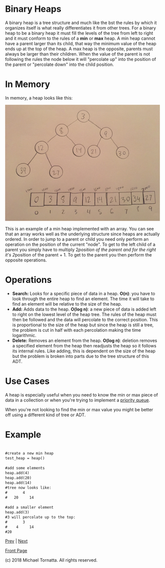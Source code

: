 # Binary Heaps

A binary heap is a tree structure and much like the bst the rules by which it organizes itself is what really differentiates it from other trees. For a binary heap to be a binary heap it must fill the levels of the tree from left to right and it must conform to the rules of a **min** or **max** heap. A min heap cannot have a parent larger than its child, that way the minimum value of the heap ends up at the top of the heap. A max heap is the opposite, parents must always be larger than their children. When the value of the parent is not following the rules the node below it will "percolate up" into the position of the parent or "percolate down" into the child position.

# In Memory

In memory, a heap looks like this:

![set image](images/minheap.jpg)

This is an example of a min heap implemented with an array. You can see that an array works well as the underlying structure since heaps are actually ordered. In order to jump to a parent or child you need only perform an operation on the position of the current "node". To get to the left child of a parent you simply have to multiply 2*position of the parent and for the right it's 2*position of the parent + 1. To get to the parent you then perform the opposite operations.

# Operations

* **Search:** Looks for a specific piece of data in a heap. **O(n)**: you have to look through the entire heap to find an element. The time it will take to find an element will be relative to the size of the heap.
* **Add:** Adds data to the heap. **O(log n)**: a new piece of data is added left to right on the lowest level of the heap tree. The rules of the heap must then be followed and the data will percolate to the correct position. This is proportional to the size of the heap but since the heap is still a tree, the problem is cut in half with each percolation making the time logarithmic.
* **Delete:** Removes an element from the heap. **O(log n)**: deletion removes a specified element from the heap then readjusts the heap so it follows its internal rules. Like adding, this is dependent on the size of the heap but the problem is broken into parts due to the tree structure of this ADT.

# Use Cases

A heap is especially useful when you need to know the min or max piece of data in a collection or when you're trying to implement a [priority queue](priority_queue.md).

When you're not looking to find the min or max value you might be better off using a different kind of tree or ADT.

# Example

```

#create a new min heap
test_heap = heap()

#add some elements
heap.add(4)
heap.add(20)
heap.add(14)
#tree now looks like:
#       4
#   20     14

#add a smaller element
heap.add(3)
#3 will percolate up to the top:
#       3
#    4     14
#20

```

[Prev](bst.md) | [Next](priority_queue.md)

[Front Page](README.md)

(c) 2018 Michael Tornatta. All rights reserved.
